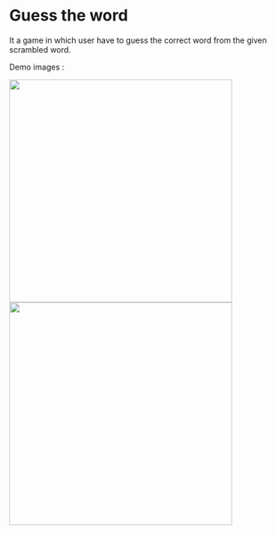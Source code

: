 # Guess the word
It a game in which user have to guess the correct word from the given scrambled word.

Demo images :


<img src="https://user-images.githubusercontent.com/79257444/135715968-914e7d11-cf2f-44cd-92e0-f24d7a07a9b0.png" width = 400>
<img src="https://user-images.githubusercontent.com/79257444/135715971-e87e731e-f761-47b3-b806-f89ba26519d9.png" width = 400>

<!-- ![Screenshot (168)](https://user-images.githubusercontent.com/79257444/135715968-914e7d11-cf2f-44cd-92e0-f24d7a07a9b0.png) -->
<!-- ![Screenshot (169)](https://user-images.githubusercontent.com/79257444/135715971-e87e731e-f761-47b3-b806-f89ba26519d9.png) -->
